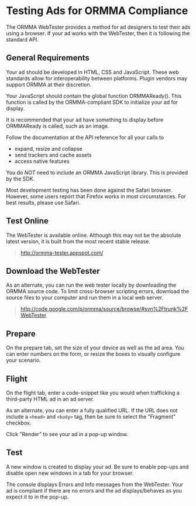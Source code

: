 # Testing Ads for ORMMA Compliance #

The ORMMA WebTester provides a method for ad designers to test their ads using a browser. If your ad works with the WebTester, then it is following the standard API.

## General Requirements ##
Your ad should be developed in HTML, CSS and JavaScript. These web standards allow for interoperability between platforms. Plugin vendors may support ORMMA at their discretion.

Your JavaScript should contain the global function ORMMAReady(). This function is called by the ORMMA-compliant SDK to initialize your ad for display.

It is recommended that your ad have something to display before ORMMAReady is called, such as an image.

Follow the documentation at the API reference for all your calls to
  * expand, resize and collapse
  * send trackers and cache assets
  * access native features

You do _NOT_ need to include an ORMMA JavaScript library. This is provided by the SDK.

Most development testing has been done against the Safari browser. However, some users report that Firefox works in most circumstances. For best results, please use Safari.

## Test Online ##
The WebTester is available online. Although this may not be the absolute latest version, it is built from the most recent stable release.
> http://ormma-tester.appspot.com/

## Download the WebTester ##
As an alternate, you can run the web tester locally by downloading the ORMMA source code. To limit cross-browser scripting errors, download the source files to your computer and run them in a local web server.
> http://code.google.com/p/ormma/source/browse/#svn%2Ftrunk%2FWebTester.

## Prepare ##
On the prepare tab, set the size of your device as well as the ad area. You can enter numbers on the form, or resize the boxes to visually configure your scenario.

## Flight ##
On the flight tab, enter a code-snippet like you would when trafficking a third-party HTML ad in an ad server.

As an alternate, you can enter a fully qualified URL. If the URL does not include a `<head>` and `<body>` tag, then be sure to select the "Fragment" checkbox.

Click "Render" to see your ad in a pop-up window.

## Test ##
A new window is created to display your ad. Be sure to enable pop-ups and disable open new windows in a tab for your browser.

The console displays Errors and Info messages from the WebTester. Your ad is compliant if there are no errors and the ad displays/behaves as you expect it to in the pop-up.